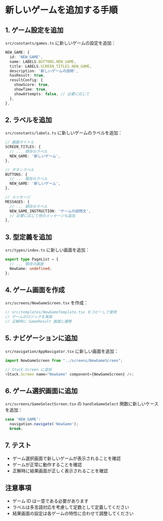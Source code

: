 # 新しいゲームを追加する手順

## 1. ゲーム設定を追加

`src/constants/games.ts` に新しいゲームの設定を追加：

```typescript
NEW_GAME: {
  id: 'NEW_GAME',
  name: LABELS.BUTTONS.NEW_GAME,
  title: LABELS.SCREEN_TITLES.NEW_GAME,
  description: '新しいゲームの説明',
  hasResult: true,
  resultConfig: {
    showScore: true,
    showTime: true,
    showAttempts: false, // 必要に応じて
  },
},
```

## 2. ラベルを追加

`src/constants/labels.ts` に新しいゲームのラベルを追加：

```typescript
// 画面タイトル
SCREEN_TITLES: {
  // ... 既存のラベル
  NEW_GAME: '新しいゲーム',
},

// ボタンラベル
BUTTONS: {
  // ... 既存のラベル
  NEW_GAME: '新しいゲーム',
},

// メッセージ
MESSAGES: {
  // ... 既存のラベル
  NEW_GAME_INSTRUCTION: 'ゲームの説明文',
  // 必要に応じて他のメッセージも追加
},
```

## 3. 型定義を追加

`src/types/index.ts` に新しい画面を追加：

```typescript
export type PageList = {
  // ... 既存の画面
  NewGame: undefined;
};
```

## 4. ゲーム画面を作成

`src/screens/NewGameScreen.tsx` を作成：

```typescript
// src/templates/NewGameTemplate.tsx をコピーして使用
// ゲームのロジックを実装
// 正解時に GameResult 画面に遷移
```

## 5. ナビゲーションに追加

`src/navigation/AppNavigator.tsx` に新しい画面を追加：

```typescript
import NewGameScreen from "../screens/NewGameScreen";

// Stack.Screen に追加
<Stack.Screen name="NewGame" component={NewGameScreen} />;
```

## 6. ゲーム選択画面に追加

`src/screens/GameSelectScreen.tsx` の `handleGameSelect` 関数に新しいケースを追加：

```typescript
case 'NEW_GAME':
  navigation.navigate('NewGame');
  break;
```

## 7. テスト

- ゲーム選択画面で新しいゲームが表示されることを確認
- ゲームが正常に動作することを確認
- 正解時に結果画面が正しく表示されることを確認

## 注意事項

- ゲーム ID は一意である必要があります
- ラベルは多言語対応を考慮して定数として定義してください
- 結果画面の設定は各ゲームの特性に合わせて調整してください
